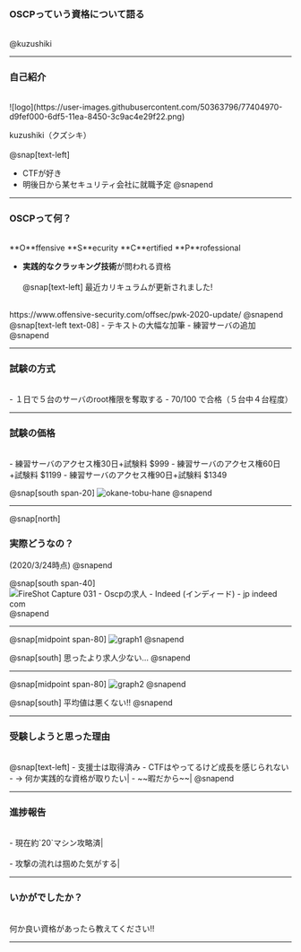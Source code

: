 ### OSCPっていう資格について語る
<br />
@kuzushiki

---

### 自己紹介
<br />
![logo](https://user-images.githubusercontent.com/50363796/77404970-d9fef000-6df5-11ea-8450-3c9ac4e29f22.png)

kuzushiki（クズシキ）
<br /><br />
@snap[text-left]
- CTFが好き
- 明後日から某セキュリティ会社に就職予定
@snapend

---

### OSCPって何？
<br />
**O**ffensive **S**ecurity **C**ertified **P**rofessional

- **実践的なクラッキング技術**が問われる資格
<br /><br />
@snap[text-left]
最近カリキュラムが更新されました!
<br />
https://www.offensive-security.com/offsec/pwk-2020-update/
@snapend
<br />
@snap[text-left text-08]
- テキストの大幅な加筆
- 練習サーバの追加
@snapend

---

### 試験の方式
<br />
- １日で５台のサーバのroot権限を奪取する
- 70/100 で合格（５台中４台程度）

---

### 試験の価格
<br />
- 練習サーバのアクセス権30日+試験料 $999
- 練習サーバのアクセス権60日+試験料 $1199
- 練習サーバのアクセス権90日+試験料 $1349

@snap[south span-20]
![okane-tobu-hane](https://user-images.githubusercontent.com/50363796/77404535-37df0800-6df5-11ea-9aba-0fd07d02df33.png)
@snapend

---

@snap[north]
### 実際どうなの？
(2020/3/24時点)
@snapend

@snap[south span-40]
![FireShot Capture 031 - Oscpの求人 - Indeed (インディード) - jp indeed com](https://user-images.githubusercontent.com/50363796/77404576-4cbb9b80-6df5-11ea-8bf0-1ceb2385fc5d.png)
@snapend

---

@snap[midpoint span-80]
![graph1](https://user-images.githubusercontent.com/50363796/77404622-5b09b780-6df5-11ea-9bc5-5a6f9247e9db.PNG)
@snapend

@snap[south]
思ったより求人少ない…
@snapend

---


@snap[midpoint span-80]
![graph2](https://user-images.githubusercontent.com/50363796/77404755-8d1b1980-6df5-11ea-9c56-5128277b3184.PNG)
@snapend

@snap[south]
平均値は悪くない!!
@snapend

---

### 受験しようと思った理由
<br />
@snap[text-left]
- 支援士は取得済み
- CTFはやってるけど成長を感じられない
- -> 何か実践的な資格が取りたい|
- ~~暇だから~~|
@snapend

---

### 進捗報告
<br />
- 現在約`20`マシン攻略済|
<br /><br />
- 攻撃の流れは掴めた気がする|

---

### いかがでしたか？
<br />
何か良い資格があったら教えてください!!

---
